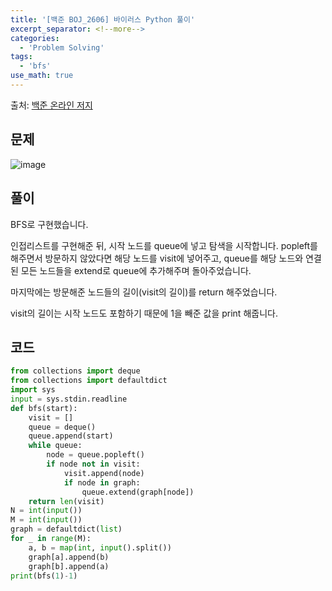 ```yaml
---
title: '[백준 BOJ_2606] 바이러스 Python 풀이'
excerpt_separator: <!--more-->
categories:
  - 'Problem Solving'
tags:
  - 'bfs'
use_math: true
---
```


출처: [백준 온라인 저지](https://www.acmicpc.net/problem/2606)

## 문제

![image](https://user-images.githubusercontent.com/59808674/171616034-c01aca10-8954-4538-9c78-2b5077e1bbf8.png)

## 풀이

BFS로 구현했습니다.

인접리스트를 구현해준 뒤, 시작 노드를 queue에 넣고 탐색을 시작합니다. popleft를 해주면서 방문하지 않았다면 해당 노드를 visit에 넣어주고, queue를 해당 노드와 연결된 모든 노드들을 extend로 queue에 추가해주며 돌아주었습니다.

마지막에는 방문해준 노드들의 길이(visit의 길이)를 return 해주었습니다.

visit의 길이는 시작 노드도 포함하기 때문에 1을 빼준 값을 print 해줍니다.

## 코드

```python
from collections import deque
from collections import defaultdict
import sys
input = sys.stdin.readline
def bfs(start):
    visit = []
    queue = deque()
    queue.append(start)
    while queue:
        node = queue.popleft()
        if node not in visit:
            visit.append(node)
            if node in graph:
                queue.extend(graph[node])
    return len(visit)
N = int(input())
M = int(input())
graph = defaultdict(list)
for _ in range(M):
    a, b = map(int, input().split())
    graph[a].append(b)
    graph[b].append(a)
print(bfs(1)-1)
```
